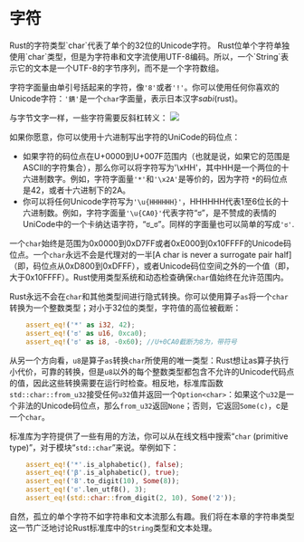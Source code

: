 <h1>字符</h1>
Rust的字符类型`char`代表了单个的32位的Unicode字符。
Rust位单个字符单独使用`char`类型，但是为字符串和文字流使用UTF-8编码。所以，一个`String`表示它的文本是一个UTF-8的字节序列，而不是一个字符数组。

字符字面量由单引号括起来的字符，像`'8'`或者`'!'`。你可以使用任何你喜欢的Unicode字符：`'錆'`是一个`char`字面量，表示日本汉字*sabi*(rust)。

与字节文字一样，一些字符需要反斜杠转义：
![](../img/img-book/ch3-11.png)

如果你愿意，你可以使用十六进制写出字符的UniCode的码位点：
* 如果字符的码位点在U+0000到U+007F范围内（也就是说，如果它的范围是ASCII的字符集合），那么你可以将字符写为'\xHH'，其中HH是一个两位的十六进制数字。例如，字符字面量`'*'`和`'\x2A'`是等价的，因为字符 `*`的码位点是42，或者十六进制下的2A。
* 你可以将任何Unicode字符写为`'\u{HHHHHH}'`，HHHHHH代表1至6位长的十六进制数。例如，字符字面量`'\u{CA0}'`代表字符“ಠ”，是不赞成的表情的UniCode中的一个卡纳达语字符，“ಠ_ಠ”。同样的字面量也可以简单的写成`'ಠ'`.

一个`char`始终是范围为0x0000到0xD7FF或者0xE000到0x10FFFF的Unicode码位点。一个`char`永远不会是代理对的一半[A char is never a surrogate pair half]（即，码位点从0xD800到0xDFFF），或者Unicode码位空间之外的一个值（即，大于0x10FFFF）。Rust使用类型系统和动态检查确保`char`值始终在允许范围内。

Rust永远不会在`char`和其他类型间进行隐式转换。你可以使用算子`as`将一个`char`转换为一个整数类型；对小于32位的类型，字符值的高位被截断：
```rust
    assert_eq!('*' as i32, 42);
    assert_eq!('ಠ' as u16, 0xca0);
    assert_eq!('ಠ' as i8, -0x60); //U+0CA0截断为8为，带符号

```
从另一个方向看，`u8`是算子`as`转换`char`所使用的唯一类型：Rust想让as算子执行小代价，可靠的转换，但是`u8`以外的每个整数类型都包含不允许的Unicode代码点的值，因此这些转换需要在运行时检查。相反地，标准库函数`std::char::from_u32`接受任何`u32`值并返回一个`Option<char>`：如果这个`u32`是一个非法的Unicode码位点，那么`from_u32`返回`None`；否则，它返回`Some(c)`，c是一个`char`。

标准库为字符提供了一些有用的方法，你可以从在线文档中搜索“`char` (primitive type)”，对于模块“`std::char`”来说。举例如下：
```rust
    assert_eq!('*'.is_alphabetic(), false);
    assert_eq!('β'.is_alphabetic(), true);
    assert_eq!('8'.to_digit(10), Some(8));
    assert_eq!('ಠ'.len_utf8(), 3);
    assert_eq!(std::char::from_digit(2, 10), Some('2'));

```
自然，孤立的单个字符不如字符串和文本流那么有趣。我们将在本章的字符串类型这一节广泛地讨论Rust标准库中的`String`类型和文本处理。
